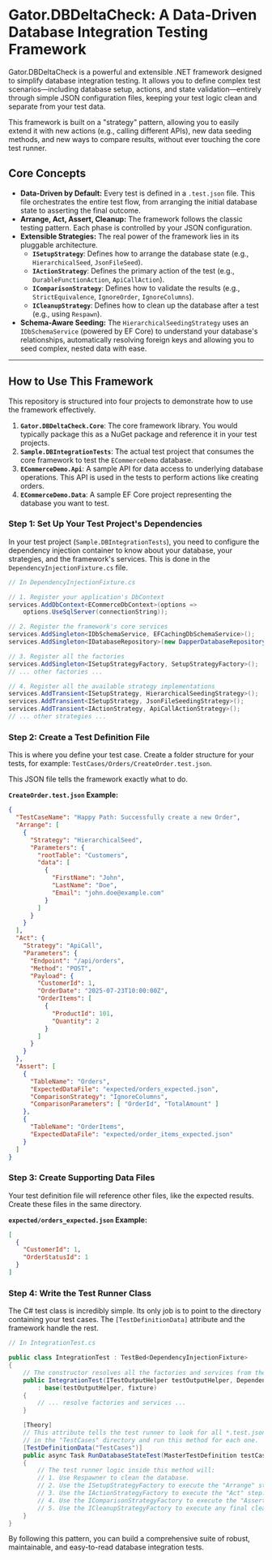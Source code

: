 # Gator.DBDeltaCheck: A Data-Driven Database Integration Testing Framework

Gator.DBDeltaCheck is a powerful and extensible .NET framework designed to simplify database integration testing. It allows you to define complex test scenarios—including database setup, actions, and state validation—entirely through simple JSON configuration files, keeping your test logic clean and separate from your test data.

This framework is built on a "strategy" pattern, allowing you to easily extend it with new actions (e.g., calling different APIs), new data seeding methods, and new ways to compare results, without ever touching the core test runner.

## Core Concepts

- **Data-Driven by Default:** Every test is defined in a `.test.json` file. This file orchestrates the entire test flow, from arranging the initial database state to asserting the final outcome.
- **Arrange, Act, Assert, Cleanup:** The framework follows the classic testing pattern. Each phase is controlled by your JSON configuration.
- **Extensible Strategies:** The real power of the framework lies in its pluggable architecture.
  - **`ISetupStrategy`**: Defines how to arrange the database state (e.g., `HierarchicalSeed`, `JsonFileSeed`).
  - **`IActionStrategy`**: Defines the primary action of the test (e.g., `DurableFunctionAction`, `ApiCallAction`).
  - **`IComparisonStrategy`**: Defines how to validate the results (e.g., `StrictEquivalence`, `IgnoreOrder`, `IgnoreColumns`).
  - **`ICleanupStrategy`**: Defines how to clean up the database after a test (e.g., using `Respawn`).
- **Schema-Aware Seeding:** The `HierarchicalSeedingStrategy` uses an `IDbSchemaService` (powered by EF Core) to understand your database's relationships, automatically resolving foreign keys and allowing you to seed complex, nested data with ease.

---

## How to Use This Framework

This repository is structured into four projects to demonstrate how to use the framework effectively.

1.  **`Gator.DBDeltaCheck.Core`**: The core framework library. You would typically package this as a NuGet package and reference it in your test projects.
2.  **`Sample.DBIntegrationTests`**: The actual test project that consumes the core framework to test the `ECommerceDemo` database.
3.  **`ECommerceDemo.Api`**: A sample API for data access to underlying database operations. This API is used in the tests to perform actions like creating orders.
4.  **`ECommerceDemo.Data`**: A sample EF Core project representing the database you want to test.

### Step 1: Set Up Your Test Project's Dependencies

In your test project (`Sample.DBIntegrationTests`), you need to configure the dependency injection container to know about your database, your strategies, and the framework's services. This is done in the `DependencyInjectionFixture.cs` file.

```csharp
// In DependencyInjectionFixture.cs

// 1. Register your application's DbContext
services.AddDbContext<ECommerceDbContext>(options =>
    options.UseSqlServer(connectionString));

// 2. Register the framework's core services
services.AddSingleton<IDbSchemaService, EFCachingDbSchemaService>();
services.AddSingleton<IDatabaseRepository>(new DapperDatabaseRepository(connectionString));

// 3. Register all the factories
services.AddSingleton<ISetupStrategyFactory, SetupStrategyFactory>();
// ... other factories ...

// 4. Register all the available strategy implementations
services.AddTransient<ISetupStrategy, HierarchicalSeedingStrategy>();
services.AddTransient<ISetupStrategy, JsonFileSeedingStrategy>();
services.AddTransient<IActionStrategy, ApiCallActionStrategy>();
// ... other strategies ...
```

### Step 2: Create a Test Definition File

This is where you define your test case. Create a folder structure for your tests, for example: `TestCases/Orders/CreateOrder.test.json`.

This JSON file tells the framework exactly what to do.

**`CreateOrder.test.json` Example:**

```json
{
  "TestCaseName": "Happy Path: Successfully create a new Order",
  "Arrange": [
    {
      "Strategy": "HierarchicalSeed",
      "Parameters": {
        "rootTable": "Customers",
        "data": [
          {
            "FirstName": "John",
            "LastName": "Doe",
            "Email": "john.doe@example.com"
          }
        ]
      }
    }
  ],
  "Act": {
    "Strategy": "ApiCall",
    "Parameters": {
      "Endpoint": "/api/orders",
      "Method": "POST",
      "Payload": {
        "CustomerId": 1,
        "OrderDate": "2025-07-23T10:00:00Z",
        "OrderItems": [
          {
            "ProductId": 101,
            "Quantity": 2
          }
        ]
      }
    }
  },
  "Assert": [
    {
      "TableName": "Orders",
      "ExpectedDataFile": "expected/orders_expected.json",
      "ComparisonStrategy": "IgnoreColumns",
      "ComparisonParameters": [ "OrderId", "TotalAmount" ]
    },
    {
      "TableName": "OrderItems",
      "ExpectedDataFile": "expected/order_items_expected.json"
    }
  ]
}
```

### Step 3: Create Supporting Data Files

Your test definition file will reference other files, like the expected results. Create these files in the same directory.

**`expected/orders_expected.json` Example:**

```json
[
  {
    "CustomerId": 1,
    "OrderStatusId": 1
  }
]
```

### Step 4: Write the Test Runner Class

The C# test class is incredibly simple. Its only job is to point to the directory containing your test cases. The `[TestDefinitionData]` attribute and the framework handle the rest.

```csharp
// In IntegrationTest.cs

public class IntegrationTest : TestBed<DependencyInjectionFixture>
{
    // The constructor resolves all the factories and services from the DI container.
    public IntegrationTest(ITestOutputHelper testOutputHelper, DependencyInjectionFixture fixture)
        : base(testOutputHelper, fixture)
    {
        // ... resolve factories and services ...
    }

    [Theory]
    // This attribute tells the test runner to look for all *.test.json files
    // in the "TestCases" directory and run this method for each one.
    [TestDefinitionData("TestCases")]
    public async Task RunDatabaseStateTest(MasterTestDefinition testCase)
    {
        // The test runner logic inside this method will:
        // 1. Use Respawner to clean the database.
        // 2. Use the ISetupStrategyFactory to execute the "Arrange" steps.
        // 3. Use the IActionStrategyFactory to execute the "Act" step.
        // 4. Use the IComparisonStrategyFactory to execute the "Assert" steps.
        // 5. Use the ICleanupStrategyFactory to execute any final cleanup.
    }
}
```

By following this pattern, you can build a comprehensive suite of robust, maintainable, and easy-to-read database integration tests.
